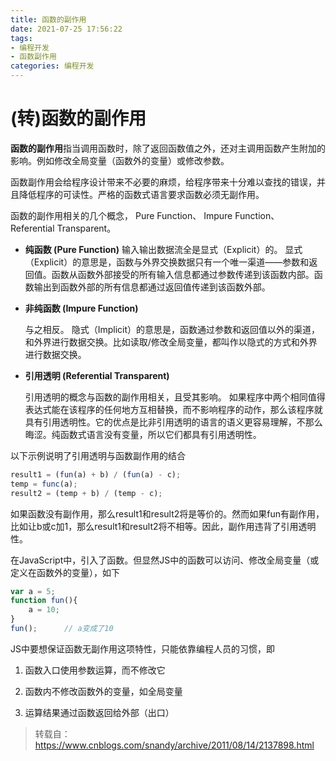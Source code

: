 ```yaml
---
title: 函数的副作用
date: 2021-07-25 17:56:22
tags:
- 编程开发
- 函数副作用
categories: 编程开发 
---
```


# (转)函数的副作用

**函数的副作用**指当调用函数时，除了返回函数值之外，还对主调用函数产生附加的影响。例如修改全局变量（函数外的变量）或修改参数。

函数副作用会给程序设计带来不必要的麻烦，给程序带来十分难以查找的错误，并且降低程序的可读性。严格的函数式语言要求函数必须无副作用。

函数的副作用相关的几个概念， Pure Function、 Impure Function、 Referential Transparent。

- **纯函数 (Pure Function)**
  输入输出数据流全是显式（Explicit）的。 显式（Explicit）的意思是，函数与外界交换数据只有一个唯一渠道——参数和返回值。函数从函数外部接受的所有输入信息都通过参数传递到该函数内部。函数输出到函数外部的所有信息都通过返回值传递到该函数外部。

- **非纯函数 (Impure Function)**
  
  与之相反。 隐式（Implicit）的意思是，函数通过参数和返回值以外的渠道，和外界进行数据交换。比如读取/修改全局变量，都叫作以隐式的方式和外界进行数据交换。

- **引用透明 (Referential Transparent)**
  
  引用透明的概念与函数的副作用相关，且受其影响。 如果程序中两个相同值得表达式能在该程序的任何地方互相替换，而不影响程序的动作，那么该程序就具有引用透明性。它的优点是比非引用透明的语言的语义更容易理解，不那么晦涩。纯函数式语言没有变量，所以它们都具有引用透明性。

以下示例说明了引用透明与函数副作用的结合

```JavaScript
result1 = (fun(a) + b) / (fun(a) - c);
temp = func(a);
result2 = (temp + b) / (temp - c);
```

如果函数没有副作用，那么result1和result2将是等价的。然而如果fun有副作用，比如让b或c加1，那么result1和result2将不相等。因此，副作用违背了引用透明性。

在JavaScript中，引入了函数。但显然JS中的函数可以访问、修改全局变量（或定义在函数外的变量），如下

```JavaScript
var a = 5;
function fun(){
	a = 10;
}
fun();		// a变成了10
```

JS中要想保证函数无副作用这项特性，只能依靠编程人员的习惯，即

1. 函数入口使用参数运算，而不修改它

2. 函数内不修改函数外的变量，如全局变量

3. 运算结果通过函数返回给外部（出口）

> 转载自：https://www.cnblogs.com/snandy/archive/2011/08/14/2137898.html